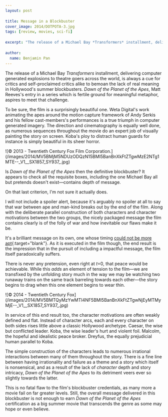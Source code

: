 ```yaml
---
layout: post

title: Message in a Blockbuster
cover_image: 2014/DOTPOTA-3.jpg
tags: [review, movies, sci-fi]

excerpt: "The release of a Michael Bay *Transformers* installment, delivering computer generated explosions to theatre goers across the world, is always a cue for critics and self-proclaimed critics alike to bemoan the lack of real meaning in Hollywood's summer blockbusters. *Dawn of the Planet of the Apes*, Matt Reeves's entry in a series which is fertile ground for meaningful metaphor, aspires to meet that challenge."

author:
  name: Benjamin Pan
---
```


The release of a Michael Bay *Transformers* installment, delivering computer generated explosions to theatre goers across the world, is always a cue for critics and self-proclaimed critics alike to bemoan the lack of real meaning in Hollywood's summer blockbusters. *Dawn of the Planet of the Apes*, Matt Reeves's entry in a series which is fertile ground for meaningful metaphor, aspires to meet that challenge.

To be sure, the film is a surprisingly beautiful one. Weta Digital's work animating the apes around the motion capture framework of Andy Serkis and his fellow cast-members's performances is a true triumph in computer generated imagery. The direction and cinematography is equally well done, as numerous sequences throughout the movie do an expert job of visually painting the story on screen. Koba's ploy to distract human guards for instance is simply beautiful in its sheer horror.

<div class="full">
![© 2013 - Twentieth Century Fox Film Corporation.](/images/2014/MV5BMjM5NDUzODQzN15BMl5BanBnXkFtZTgwMzE2NTg1MTE--_V1__SX1857_SY937_.jpg)
</div>

Is *Dawn of the Planet of the Apes* then the definitive blockbuster? It appears to check all the requisite boxes, including the one Michael Bay all but pretends doesn't exist—contains depth of message. 

On that last criterion, I'm not sure it actually does.

I will not include a spoiler alert, because it's arguably no spoiler at all to say that war between ape and man-kind breaks out by the end of the film. Along with the deliberate parallel construction of both characters and character motivations between the two groups, the nicely packaged message the film contains clearly is of the folly of war and how inevitable our flaws make it be. 

It's a brilliant message on its own, one whose timing [could not be more apt](http://www.reuters.com/article/2014/07/17/us-palestinians-israel-idUSKBN0FI04420140717){:target="blank"}. As it is executed in the film though, the end result is the impression that in the pursuit of including a impactful message, the film itself paradoxically suffers.

There is never any pretension, even right at *t*=0, that peace would be achievable. While this *adds* an element of tension to the film—we are transfixed by the unfolding story much in the way we may be watching two runaway trains on the same track barreling towards each other—the story begins to drag when this one element begins to wear thin.

<div class="full">
![© 2014 - Twentieth Century Fox](/images/2014/MV5BMTQyMzYwMTI4NF5BMl5BanBnXkFtZTgwNjEyMTMyMjE--_V1__SX1857_SY937_.jpg)
</div>

In service of this end result too, the character motivations are often weakly defined and flat. Instead of character arcs, each and every character on both sides rises little above a classic Hollywood archetype. Caesar, the wise but conflicted leader. Koba, the wise leader's hurt and violent foil. Malcolm, the hopeful and idealistic peace broker. Dreyfus, the equally prejudicial human parallel to Koba.

The simple construction of the characters leads to numerous irrational interactions between many of them throughout the story. There is a fine line between having irrationality and failure as a theme and a story which itself is nonsensical, and as a result of the lack of *character* depth and story intricacy, *Dawn of the Planet of the Apes* to its detriment veers ever so slightly towards the latter.

This is no fatal flaw to the film's blockbuster credentials, as many more a movie fail on far greater levels. Still, the overall message delivered in this blockbuster is not enough to earn *Dawn of the Planet of the Apes* certification as a big summer movie that transcends the genre as some may hope or even believe.